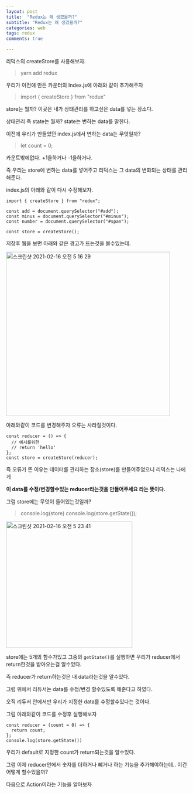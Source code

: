 ```yaml
---
layout: post
title:  "Redux는 왜 생겼을까?"
subtitle: "Redux는 왜 생겼을까?"
categories: web
tags: redux
comments: true

---
```


리덕스의 createStore를 사용해보자.

> yarn add redux

우리가 이전에 만든 카운터의 Index.js에 아래와 같이 추가해주자

> import { createStore } from "redux"

store는 뭘까? 이곳은 내가 상태관리를 하고싶은 data를 넣는 장소다.

상태관리 즉 state는 뭘까? state는 변하는 data를 말한다.

이전에 우리가 만들었던 index.js에서 변하는 data는 무엇일까?

> let count = 0;

카운트밖에없다. +1을하거나 -1을하거나.

즉 우리는 store에 변하는 data를 넣어주고 리덕스는 그 data의 변화되는 상태를 관리해준다.

index.js의 아래와 같이 다시 수정해보자.

```
import { createStore } from "redux";

const add = document.querySelector("#add");
const minus = document.querySelector("#minus");
const number = document.querySelector("#span");

const store = createStore();

```

저장후 웹을 보면 아래와 같은 경고가 뜨는것을 볼수있는데.

<img width="448" alt="스크린샷 2021-02-16 오전 5 16 29" src="https://user-images.githubusercontent.com/56789064/107989695-222e8e80-7016-11eb-9cda-40a48bea2a58.png">

아래와같이 코드를 변경해주자 오류는 사라질것이다.

```
const reducer = () => {
  // 예시를위한
  // return 'hello'
};
const store = createStore(reducer);
```

즉 오류가 뜬 이유는 데이터를 관리하는 장소(store)를 만들어주었으니 리덕스는 나에게

**이 data를 수정/변경할수있는 reducer라는것을 만들어주세요 라는 뜻이다.**

그럼 store에는 무엇이 들어있는것일까?

> console.log(store)
> console.log(store.getState());

<img width="345" alt="스크린샷 2021-02-16 오전 5 23 41" src="https://user-images.githubusercontent.com/56789064/107990158-24451d00-7017-11eb-95b9-f7ae328e3b52.png">

store에는 5개의 함수가있고 그중의 `getState()`를 실행하면 우리가 reducer에서 return한것을 받아오는걸 알수있다.

즉 reducer가 return하는것은 내 data라는것을 알수있다.

그럼 위에서 리듀서는 data를 수정/변경 할수있도록 해준다고 하였다.

오직 리듀서 안에서만 우리가 지정한 data를 수정할수있다는 것이다.

그럼 아래와같이 코드를 수정후 실행해보자

```
const reducer = (count = 0) => {
  return count;
};
console.log(store.getState())
```

우리가 default로 지정한 count가 return되는것을 알수있다.

그럼 이제 reducer안에서 숫자를 더하거나 뺴거나 하는 기능을 추가해야하는데.. 이건 어떻게 할수있을까?

다음으로 Action이라는 기능을 알아보자